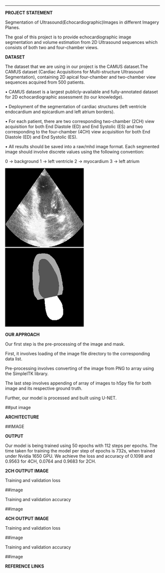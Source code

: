 ****

**PROJECT STATEMENT**

Segmentation of Ultrasound(Echocardiographic)Images in different Imagery Planes.

The goal of this project is to provide echocardiographic image segmentation and volume estimation from 2D Ultrasound sequences which consists of both two and four-chamber views.

**DATASET**

The dataset that we are using in our project is the CAMUS dataset.The CAMUS dataset (Cardiac Acquisitions for Multi-structure Ultrasound Segmentation), containing 2D apical four-chamber and two-chamber view sequences acquired from 500 patients.

• CAMUS dataset is a largest publicly-available and fully-annotated dataset for 2D echocardiographic assessment (to our knowledge). 

• Deployment of the segmentation of cardiac structures (left ventricle endocardium and epicardium and left atrium borders).

 • For each patient, there are two corresponding two-chamber (2CH) view acquisition for both End Diastole (ED) and End Systolic (ES) and two       corresponding to the four-chamber (4CH) view acquisition for both End Diastole (ED) and End Systolic (ES).

 •  All results should be saved into a raw/mhd image format. Each segmented image should involve discrete values using the following convention:   

  0 -> background     1 -> left ventricle     2 -> myocardium     3 -> left atrium

![2CH_ED](https://github.com/123aryankhandelwal/UltraSound_segmentation_Unet/blob/main/Images/2CH_ED.png)
![2CH_ED_GT](https://github.com/123aryankhandelwal/UltraSound_segmentation_Unet/blob/main/Images/2CH_ED_gt.png)

**OUR APPROACH**

Our first step is the pre-processing of the image and mask.

First, it involves loading of the image file directory to the corresponding data list. 

Pre-processing involves converting of the image from PNG to array using the SimpleITK library.

The last step involves appending of array of images to h5py file for both image and its respective ground truth.

Further, our model is processed and built using U-NET.

##put image

**ARCHITECTURE**

##IMAGE

**OUTPUT** 

Our model is being trained using 50 epochs with 112 steps per epochs. The time taken for training the model per step of epochs is 732s, when trained under Nvidia 1650 GPU. We achieve the loss and accuracy of 0.1098 and 0.9563 for 4CH, 0.0764 and 0.9683 for 2CH.

**2CH OUTPUT IMAGE**



Training and validation loss

##image

Training and validation accuracy

##image



**4CH OUTPUT IMAGE**

Training and validation loss

##image

Training and validation accuracy

##image

**REFERENCE LINKS**









